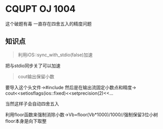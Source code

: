 # CQUPT OJ 1004

这个破题有毒
一直存在四舍五入的精度问题

## 知识点
> 利用iOS::sync_with_stdio(false)加速

把与stdio同步关了可以加速

> cout输出保留小数

要导入这个头文件->#include <iomanip>
然后是在输出流固定小数点和精度-> cout<<setiosflags(ios::fixed)<<setprecision(2)<<...

当然这样子会自动四舍五入

利用floor函数来强制消除小数->Vb=floor(Vb*1000)/1000//强制保留3位小树
floor本身是向下取整


